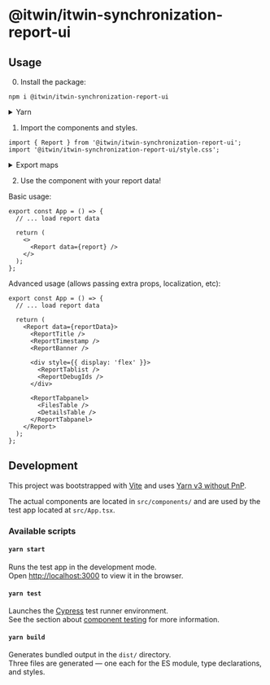 # @itwin/itwin-synchronization-report-ui

## Usage

0. Install the package:

```
npm i @itwin/itwin-synchronization-report-ui
```

<details>
<summary>Yarn</summary>

```
yarn add @itwin/itwin-synchronization-report-ui
```

</details>

1. Import the components and styles.

```tsx
import { Report } from '@itwin/itwin-synchronization-report-ui';
import '@itwin/itwin-synchronization-report-ui/style.css';
```

<details>
<summary>Export maps</summary>

If you get an error that `style.css` can not be found, it might be because your project cannot handle export maps correctly. You can work around this by importing from the actual path (i.e. `dist` folder):

```tsx
import '@itwin/itwin-synchronization-report-ui/dist/style.css';
```

</details>

2. Use the component with your report data!

Basic usage:

```tsx
export const App = () => {
  // ... load report data

  return (
    <>
      <Report data={report} />
    </>
  );
};
```

Advanced usage (allows passing extra props, localization, etc):

```tsx
export const App = () => {
  // ... load report data

  return (
    <Report data={reportData}>
      <ReportTitle />
      <ReportTimestamp />
      <ReportBanner />

      <div style={{ display: 'flex' }}>
        <ReportTablist />
        <ReportDebugIds />
      </div>

      <ReportTabpanel>
        <FilesTable />
        <DetailsTable />
      </ReportTabpanel>
    </Report>
  );
};
```

## Development

This project was bootstrapped with [Vite](https://vitejs.dev/) and uses [Yarn v3 without PnP](https://yarnpkg.com/getting-started/migration).

The actual components are located in `src/components/` and are used by the test app located at `src/App.tsx`.

### Available scripts

#### `yarn start`

Runs the test app in the development mode.\
Open [http://localhost:3000](http://localhost:3000) to view it in the browser.

#### `yarn test`

Launches the [Cypress](https://docs.cypress.io/) test runner environment.\
See the section about [component testing](https://docs.cypress.io/guides/component-testing/introduction) for more information.

#### `yarn build`

Generates bundled output in the `dist/` directory.\
Three files are generated — one each for the ES module, type declarations, and styles.
